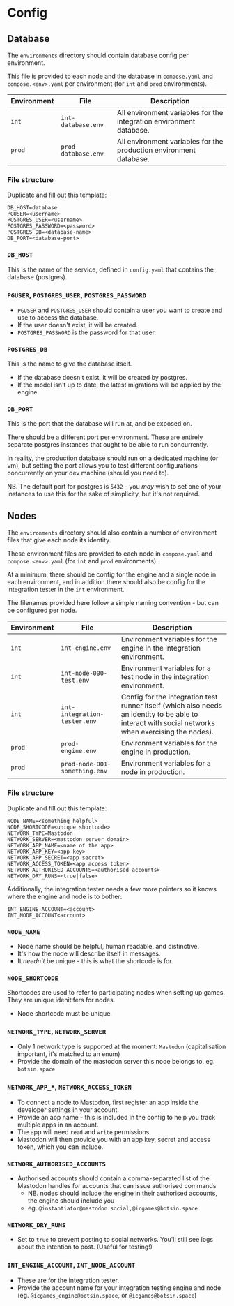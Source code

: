 # Config

## Database

The `environments` directory should contain database config per environment.

This file is provided to each node and the database in `compose.yaml` and `compose.<env>.yaml` per environment (for `int` and `prod` environments).

| Environment | File | Description |
|-|-|-|
| `int` | `int-database.env` | All environment variables for the integration environment database. |
| `prod` | `prod-database.env` | All environment variables for the production environment database. |

### File structure

Duplicate and fill out this template:

```env
DB_HOST=database
PGUSER=<username>
POSTGRES_USER=<username>
POSTGRES_PASSWORD=<password>
POSTGRES_DB=<database-name>
DB_PORT=<database-port>
```

### `DB_HOST`

This is the name of the service, defined in `config.yaml` that contains the database (postgres).

### `PGUSER`, `POSTGRES_USER`, `POSTGRES_PASSWORD`

* `PGUSER` and `POSTGRES_USER` should contain a user you want to create and use to access the database.
* If the user doesn't exist, it will be created.
* `POSTGRES_PASSWORD` is the password for that user.

### `POSTGRES_DB`

This is the name to give the database itself.

* If the database doesn't exist, it will be created by postgres.
* If the model isn't up to date, the latest migrations will be applied by the engine.

### `DB_PORT`

This is the port that the database will run at, and be exposed on.

There should be a different port per environment. These are entirely separate postgres instances that ought to be able to run concurrently.

In reality, the production database should run on a dedicated machine (or vm), but setting the port allows you to test different configurations concurrently on your dev machine (should you need to).

NB. The default port for postgres is `5432` - you _may_ wish to set one of your instances to use this for the sake of simplicity, but it's not required.

## Nodes

The `environments` directory should also contain a number of environment files that give each node its identity.

These environment files are provided to each node in `compose.yaml` and `compose.<env>.yaml` (for `int` and `prod` environments).

At a minimum, there should be config for the engine and a single node in each environment, and in addition there should also be config for the integration tester in the `int` environment.

The filenames provided here follow a simple naming convention - but can be configured per node.

| Environment | File | Description |
|-|-|-|
| `int` | `int-engine.env` | Environment variables for the engine in the integration environment. |
| `int` | `int-node-000-test.env` | Environment variables for a test node in the integration environment. |
| `int` | `int-integration-tester.env` | Config for the integration test runner itself (which also needs an identity to be able to interact with social networks when exercising the nodes). |
| `prod` | `prod-engine.env` | Environment variables for the engine in production. |
| `prod` | `prod-node-001-something.env` | Environment variables for a node in production. |

### File structure

Duplicate and fill out this template:

```env
NODE_NAME=<something helpful>
NODE_SHORTCODE=<unique shortcode>
NETWORK_TYPE=Mastodon
NETWORK_SERVER=<mastodon server domain>
NETWORK_APP_NAME=<name of the app>
NETWORK_APP_KEY=<app key>
NETWORK_APP_SECRET=<app secret>
NETWORK_ACCESS_TOKEN=<app access token>
NETWORK_AUTHORISED_ACCOUNTS=<authorised accounts>
NETWORK_DRY_RUNS=<true|false>
```

Additionally, the integration tester needs a few more pointers so it knows where the engine and node is to bother:

```env
INT_ENGINE_ACCOUNT=<account>
INT_NODE_ACCOUNT<account>
```

### `NODE_NAME`

* Node name should be helpful, human readable, and distinctive.
* It's how the node will describe itself in messages.
* It _needn't_ be unique - this is what the shortcode is for.

### `NODE_SHORTCODE`

Shortcodes are used to refer to participating nodes when setting up games. They are unique idenitifers for nodes.

* Node shortcode must be unique.

### `NETWORK_TYPE`, `NETWORK_SERVER`

* Only 1 network type is supported at the moment: `Mastodon` (capitalisation important, it's matched to an enum)
* Provide the domain of the mastodon server this node belongs to, eg. `botsin.space`

### `NETWORK_APP_*`, `NETWORK_ACCESS_TOKEN`

* To connect a node to Mastodon, first register an app inside the developer settings in your account.
* Provide an app name - this is included in the config to help you track multiple apps in an account.
* The app will need `read` and `write` permissions.
* Mastodon will then provide you with an app key, secret and access token, which you can include.

### `NETWORK_AUTHORISED_ACCOUNTS`

* Authorised accounts should contain a comma-separated list of the Mastodon handles for accounts that can issue authorised commands
  * NB. nodes should include the engine in their authorised accounts, the engine should include you
  * eg. `@instantiator@mastodon.social,@icgames@botsin.space`

### `NETWORK_DRY_RUNS`

* Set to `true` to prevent posting to social networks. You'll still see logs about the intention to post. (Useful for testing!)

### `INT_ENGINE_ACCOUNT`, `INT_NODE_ACCOUNT`

* These are for the integration tester.
* Provide the account name for your integration testing engine and node (eg. `@icgames_engine@botsin.space`, or `@icgames@botsin.space`)